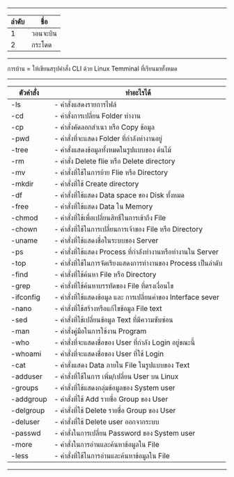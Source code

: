
---------------------
|ลำดับ  |     ชื่อ    |
-------| -----------
|1     |  วอนจะบิน   |
|2     | กระโดด     |
---------------------

การบ้าน = ให้เขียนสรุปคำสั่ง CLI ด้วย Linux Temminal ที่เรียนมาทั้งหมด

---------------------------------------------------------------------
|   ตัวคำสั่ง   |                        ทำอะไรได้                       |
-------------|-------------------------------------------------------
|  -ls       |   - คำสั่งแสดงรายการไฟล์                                 |
|  -cd       |   - คำสั่งการเปลี่ยน Folder ทำงาน                         |
|  -cp       |   - คำสั่งคัดลอกสำเนา หรือ Copy ข้อมูล                     |
|  -pwd      |   - คำสั่งที่จะแสดง Folder ที่กำลังทำงานอยู่                  |   
|  -tree     |   - คำสั่งแสดงข้อมูลทั้งหมดในรูปแบบของ ต้นไม้                |
|  -rm       |   - คำสั่ง Delete flie หรือ Delete directory             |
|  -mv       |   - คำสั่งที่ใช้ในการย้าย Flie หรือ Directory                |
|  -mkdir    |   - คำสั่งที่ใช้ Create directory                          |
|  -df       |   - คำสั่งที่ใช้แสดง Data space ของ Disk ทั้งหมด            |
|  -free     |   - คำสั่งที่ใช้แสดง Data ใน Memory                        |
|  -chmod    |   - คำสั่งที่ใช้เพื่อเปลี่ยนสิทธิ์ในการเข้าถึง File                 |
|  -chown    |   - คำสั่งที่ใช้ในการเปลี่ยนการเจ้าของ File หรือ Directory      |
|  -uname    |   - คำสั่งที่ใช้แสดงชื่อในระบบของ Server                     |
|  -ps       |   - คำสั่งที่ใช้แสดง Process ที่กำลังทำงานหรือทำงานใน Server   |
|  -top      |   - คำสั่งที่ใช้ในการจัดเรียงแสดงการทำงานของ Process เป็นลำดับ  |
|  -find     |   - คำสั่งที่ใช้ค้นหา File หรือ Directory                    |
|  -grep     |   - คำสั่งที่ใช้ค้นหาบรรทัดของ File ที่ตรงเงื่อนไข               |
|  -ifconfig |   - คำสั่งที่ใช้แสดงข้อมูล และ การเปลี่ยนค่าของ Interface sever |
|  -nano     |   - คำสั่งที่ใช้สร้างหรือแก้ไขข้อมูล File text                  |
|  -sed      |   - คำสั่งที่ใช้เปลี่ยนข้อมูล Text ที่มีความซับซ่อน                |
|  -man      |   - คำสั่งคู่มือในการใช้งาน Program                          |
|  -who      |   - คำสั่งที่จะแสดงชื่อของ User ที่กำลัง Login อยู่ขณะนี้         |
|  -whoami   |   - คำสั่งที่จะแสดงชื่อของ User ที่ใช้ Login                   |
|  -cat      |   - คำสั่งแสดง Data ภายใน File ในรูปแบบของ Text          |
|  -adduser  |   - คำสั่งที่ใช้ในการ เพิ่ม/เปลี่ยน User บน Linux               |
|  -groups   |   - คำสั่งที่ใช้แสดงกลุ่มข้อมูลของ System user                 |
|  -addgroup |   - คำสั่งที่ใช้ Add รายชื่อ Group ของ User                   |
|  -delgroup |   - คำสั่งที่ใช้ Delete รายชื่อ Group ของ User                |
|  -deluser  |   - คำสั่งที่ใช้ Delete user ออกจากระบบ                     |
|  -passwd   |   - คำสั่งในการเปลี่ยน Password ของ System user             |
|  -more     |   - คำสั่งในการอ่านและค้นหาข้อมูลใน File                     |
|  -less     |   - คำสั่งที่ใช้ในการอ่านและค้นหาข้อมูลใน File                  |
-----------------------------------------------------------------------
